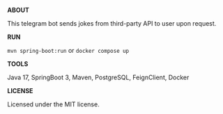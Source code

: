 **ABOUT**

This telegram bot sends jokes from third-party API to user upon request.

**RUN**

`mvn spring-boot:run` or
`docker compose up`

**TOOLS**

Java 17, SpringBoot 3, Maven, PostgreSQL, FeignClient, Docker 

**LICENSE**

Licensed under the MIT license.


